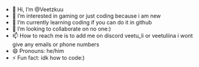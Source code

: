 - 👋 Hi, I’m @Veetzkuu
- 👀 I’m interested in gaming or just coding because i am new
- 🌱 I’m currently learning coding if you can do it in github
- 💞️ I’m looking to collaborate on no one:)
- 📫 How to reach me is to add me on discord veetu_li or veetuliina i wont give any emails or phone numbers
- 😄 Pronouns: he/him
- ⚡ Fun fact: idk how to code:)

<!---
Veetzkuu/Veetzkuu is a ✨ special ✨ repository because its `README.md` (this file) appears on your GitHub profile.
You can click the Preview link to take a look at your changes.
--->

